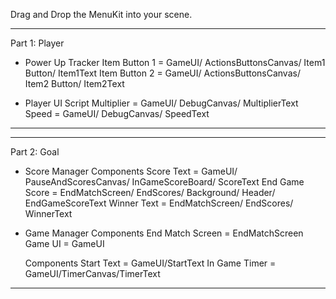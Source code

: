 Drag and Drop the MenuKit into your scene. 

------------------
Part 1: Player 
- Power Up Tracker
    Item Button 1 = GameUI/ ActionsButtonsCanvas/ Item1 Button/ Item1Text
    Item Button 2 = GameUI/ ActionsButtonsCanvas/ Item2 Button/ Item2Text

- Player UI Script
    Multiplier = GameUI/ DebugCanvas/ MultiplierText
    Speed = GameUI/ DebugCanvas/ SpeedText
------------------

------------------
Part 2: Goal 
- Score Manager 
    <Text> Components
    Score Text = GameUI/ PauseAndScoresCanvas/ InGameScoreBoard/ ScoreText
    End Game Score = EndMatchScreen/ EndScores/ Background/ Header/ EndGameScoreText
    Winner Text = EndMatchScreen/ EndScores/ WinnerText

- Game Manager 
    <GameOjbect> Components
    End Match Screen = EndMatchScreen
    Game UI = GameUI

    <Text> Components
    Start Text = GameUI/StartText
    In Game Timer = GameUI/TimerCanvas/TimerText
------------------
